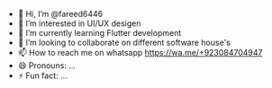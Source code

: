 - 👋 Hi, I’m @fareed6446
- 👀 I’m interested in UI/UX desigen
- 🌱 I’m currently learning Flutter development
- 💞️ I’m looking to collaborate on different software house's
- 📫 How to reach me on whatsapp https://wa.me/+923084704947
- 😄 Pronouns: ...
- ⚡ Fun fact: ...

<!---
fareed6446/fareed6446 is a ✨ special ✨ repository because its `README.md` (this file) appears on your GitHub profile.
You can click the Preview link to take a look at your changes.
--->
